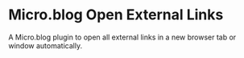 # Micro.blog Open External Links

A Micro.blog plugin to open all external links in a new browser tab or window automatically.